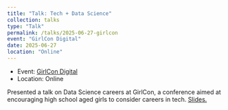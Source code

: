 ```yaml
---
title: "Talk: Tech + Data Science"
collection: talks
type: "Talk"
permalink: /talks/2025-06-27-girlcon
event: "GirlCon Digital"
date: 2025-06-27
location: "Online"
---
```


- Event: [GirlCon Digital](https://girlcon.org/)
- Location: Online

Presented a talk on Data Science careers at GirlCon, a conference aimed at encouraging high school aged girls to consider careers in tech. [Slides.](https://drive.google.com/file/d/1Q7gCYuoaK4pXHUw4iZ9izLmG2HTVS7fC/view?usp=sharing)

